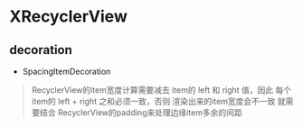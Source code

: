 # XRecyclerView

## decoration

- SpacingItemDecoration  
> RecyclerView的item宽度计算需要减去 item的 left 和 right 值，因此 每个item的 left + right 之和必须一致，否则 渲染出来的item宽度会不一致
> 就需要结合 RecyclerView的padding来处理边缘item多余的间距


